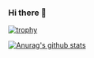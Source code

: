 ### Hi there 👋

<!--
**MosaabMuhammed/MosaabMuhammed** is a ✨ _special_ ✨ repository because its `README.md` (this file) appears on your GitHub profile.

Here are some ideas to get you started:

- 🔭 I’m currently working on ...
- 🌱 I’m currently learning ...
- 👯 I’m looking to collaborate on ...
- 🤔 I’m looking for help with ...
- 💬 Ask me about ...
- 📫 How to reach me: ...
- 😄 Pronouns: ...
- ⚡ Fun fact: ...
-->

[![trophy](https://github-profile-trophy.vercel.app/?username=MosaabMuhammed&theme=onedark&row=2&column=4&margin-w=15&margin-h=15)](https://github.com/ryo-ma/github-profile-trophy)


[![Anurag's github stats](https://github-readme-stats.vercel.app/api?username=MosaabMuhammed&count_private=true&show_icons=true&theme=onedark)](https://github.com/anuraghazra/github-readme-stats)

